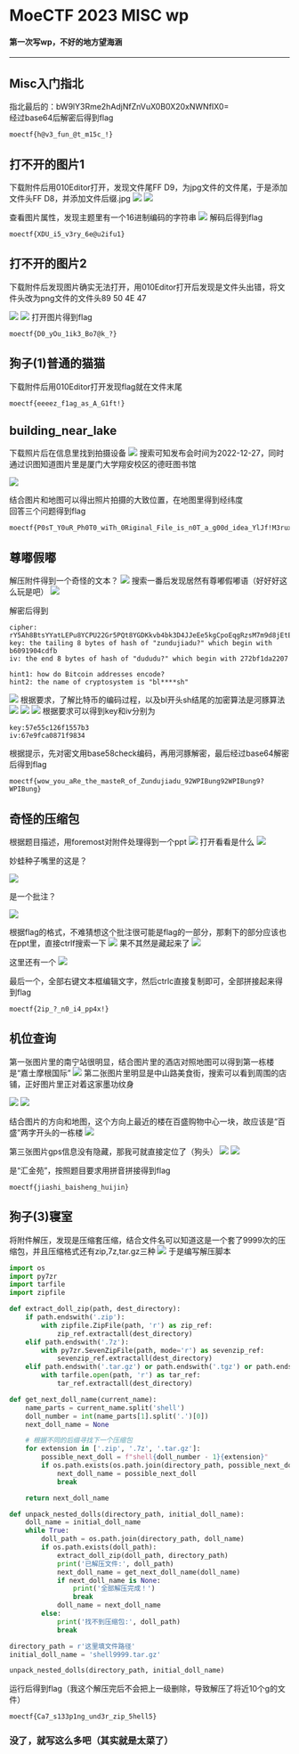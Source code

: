 # MoeCTF 2023 MISC wp
#### 第一次写wp，不好的地方望海涵
---
## Misc入门指北

指北最后的：bW9lY3Rme2hAdjNfZnVuX0B0X20xNWNfIX0=  
经过base64后解密后得到flag
```
moectf{h@v3_fun_@t_m15c_!}
```

## 打不开的图片1
下载附件后用010Editor打开，发现文件尾FF D9，为jpg文件的文件尾，于是添加文件头FF D8，并添加文件后缀.jpg
![](./assets/1.png)
![](./assets/2.png)

查看图片属性，发现主题里有一个16进制编码的字符串
![](./assets/3.png)
解码后得到flag
```
moectf{XDU_i5_v3ry_6e@u2ifu1}
```

## 打不开的图片2
下载附件后发现图片确实无法打开，用010Editor打开后发现是文件头出错，将文件头改为png文件的文件头89 50 4E 47

![](./assets/4.png)
![](./assets/5.png)
打开图片得到flag
```
moectf{D0_yOu_1ik3_Bo7@k_?}
```

## 狗子(1)普通的猫猫
下载附件后用010Editor打开发现flag就在文件末尾
```
moectf{eeeez_f1ag_as_A_G1ft!}
```

## building_near_lake
下载照片后在信息里找到拍摄设备
![](./assets/6.png)
搜索可知发布会时间为2022-12-27，同时通过识图知道图片里是厦门大学翔安校区的德旺图书馆

![](./assets/7.png)

结合图片和地图可以得出照片拍摄的大致位置，在地图里得到经纬度  
回答三个问题得到flag
```
moectf{P0sT_Y0uR_Ph0T0_wiTh_0Riginal_File_is_n0T_a_g00d_idea_YlJf!M3rux}
```

## 尊嘟假嘟
解压附件得到一个奇怪的文本？
![](./assets/8.png)
搜索一番后发现居然有尊嘟假嘟语（好好好这么玩是吧）
![](./assets/9.png)

解密后得到
```
cipher: rY5Ah8BtsYYatLEPu8YCPU22Gr5PQt8YGDKkvb4bk3D4JJeEe5kgCpoEqgRzsM7m9d8jEtE3LUoKpULQnMcuAunU1gtpzC5kSUxFctFTNCMZVHLHZNCo5akzKMRY5bbyBP7RNUeGDEYoUc
key: the tailing 8 bytes of hash of "zundujiadu?" which begin with b6091904cdfb
iv: the end 8 bytes of hash of "dududu?" which begin with 272bf1da2207

hint1: how do Bitcoin addresses encode?
hint2: the name of cryptosystem is "bl****sh"
```

![](./assets/10.png)
根据要求，了解比特币的编码过程，以及bl开头sh结尾的加密算法是河豚算法
![](./assets/11.png)
![](./assets/12.png)
![](./assets/13.png)
根据要求可以得到key和iv分别为
```
key:57e55c126f1557b3
iv:67e9fca0871f9834
```

根据提示，先对密文用base58check编码，再用河豚解密，最后经过base64解密后得到flag
```
moectf{wow_you_aRe_the_masteR_of_Zundujiadu_92WPIBung92WPIBung9?WPIBung}
```

## 奇怪的压缩包
根据题目描述，用foremost对附件处理得到一个ppt
![](./assets/14.png)
打开看看是什么
![](./assets/15.png)

妙蛙种子嘴里的这是？

![](./assets/16.png)

是一个批注？

![](./assets/17.png)

根据flag的格式，不难猜想这个批注很可能是flag的一部分，那剩下的部分应该也在ppt里，直接ctrlf搜索一下
![](./assets/18.png)
果不其然是藏起来了
![](./assets/19.png)

这里还有一个
![](./assets/20.png)

最后一个，全部右键文本框编辑文字，然后ctrlc直接复制即可，全部拼接起来得到flag
```
moectf{2ip_?_n0_i4_pp4x!}
```

## 机位查询
第一张图片里的南宁站很明显，结合图片里的酒店对照地图可以得到第一栋楼是“嘉士摩根国际”
![](./assets/21.png)
第二张图片里明显是中山路美食街，搜索可以看到周围的店铺，正好图片里正对着这家墨功纹身

![](./assets/22.png)
![](./assets/23.png)

结合图片的方向和地图，这个方向上最近的楼在百盛购物中心一块，故应该是“百盛”两字开头的一栋楼
![](./assets/24.png)

第三张图片gps信息没有隐藏，那我可就直接定位了（狗头）
![](./assets/25.png)
![](./assets/26.png)

是“汇金苑”，按照题目要求用拼音拼接得到flag
```
moectf{jiashi_baisheng_huijin}
```

## 狗子(3)寝室
将附件解压，发现是压缩套压缩，结合文件名可以知道这是一个套了9999次的压缩包，并且压缩格式还有zip,7z,tar.gz三种
![](./assets/27.png)
于是编写解压脚本
```Python
import os
import py7zr
import tarfile
import zipfile

def extract_doll_zip(path, dest_directory):
    if path.endswith('.zip'):
        with zipfile.ZipFile(path, 'r') as zip_ref:
            zip_ref.extractall(dest_directory)
    elif path.endswith('.7z'):
        with py7zr.SevenZipFile(path, mode='r') as sevenzip_ref:
            sevenzip_ref.extractall(dest_directory)
    elif path.endswith('.tar.gz') or path.endswith('.tgz') or path.endswith('.tar'):
        with tarfile.open(path, 'r') as tar_ref:
            tar_ref.extractall(dest_directory)

def get_next_doll_name(current_name):
    name_parts = current_name.split('shell')
    doll_number = int(name_parts[1].split('.')[0])
    next_doll_name = None

    # 根据不同的后缀寻找下一个压缩包
    for extension in ['.zip', '.7z', '.tar.gz']:
        possible_next_doll = f"shell{doll_number - 1}{extension}"
        if os.path.exists(os.path.join(directory_path, possible_next_doll)):
            next_doll_name = possible_next_doll
            break

    return next_doll_name

def unpack_nested_dolls(directory_path, initial_doll_name):
    doll_name = initial_doll_name
    while True:
        doll_path = os.path.join(directory_path, doll_name)
        if os.path.exists(doll_path):
            extract_doll_zip(doll_path, directory_path)
            print('已解压文件:', doll_path)
            next_doll_name = get_next_doll_name(doll_name)
            if next_doll_name is None:
                print('全部解压完成！')
                break
            doll_name = next_doll_name
        else:
            print('找不到压缩包:', doll_path)
            break

directory_path = r'这里填文件路径'
initial_doll_name = 'shell9999.tar.gz'

unpack_nested_dolls(directory_path, initial_doll_name)
```
运行后得到flag（我这个解压完后不会把上一级删除，导致解压了将近10个g的文件）
```
moectf{Ca7_s133p1ng_und3r_zip_5hell5}
```

### 没了，就写这么多吧（其实就是太菜了）
